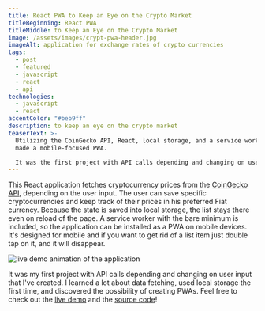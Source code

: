 ```yaml
---
title: React PWA to Keep an Eye on the Crypto Market
titleBeginning: React PWA
titleMiddle: to Keep an Eye on the Crypto Market
image: /assets/images/crypt-pwa-header.jpg
imageAlt: application for exchange rates of crypto currencies
tags:
  - post
  - featured
  - javascript
  - react
  - api
technologies:
  - javascript
  - react
accentColor: "#beb9ff"
description: to keep an eye on the crypto market
teaserText: >-
  Utilizing the CoinGecko API, React, local storage, and a service worker, I've
  made a mobile-focused PWA.

  It was the first project with API calls depending and changing on user input that I created.
---
```

This React application fetches cryptocurrency prices from the [CoinGecko API](https://www.coingecko.com/), depending on the user input. The user can save specific cryptocurrencies and keep track of their prices in his preferred Fiat currency. Because the state is saved into local storage, the list stays there even on reload of the page. A service worker with the bare minimum is included, so the application can be installed as a PWA on mobile devices. It's designed for mobile and if you want to get rid of a list item just double tap on it, and it will disappear.

![live demo animation of the application](/assets/images/crypt-pwa.gif)

It was my first project with API calls depending and changing on user input that I've created. I learned a lot about data fetching, used local storage the first time, and discovered the possibility of creating PWAs.
Feel free to check out the [live demo](https://crypt.netlify.app/) and the [source code](https://github.com/Noevenzahn/crypt)!